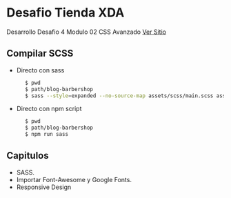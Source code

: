 # **Desafio Tienda XDA**
Desarrollo Desafio 4 Modulo 02 CSS Avanzado
[Ver Sitio](https://steinnx.github.io/Desafio04-RevistaOnline/)
## **Compilar SCSS**

* Directo con sass
```bash
      $ pwd
      $ path/blog-barbershop
      $ sass --style=expanded --no-source-map assets/scss/main.scss assets/css/main.css
```
* Directo con npm script
```bash
      $ pwd
      $ path/blog-barbershop
      $ npm run sass
```


## **Capitulos**
* SASS.
* Importar Font-Awesome y Google Fonts.
* Responsive Design
